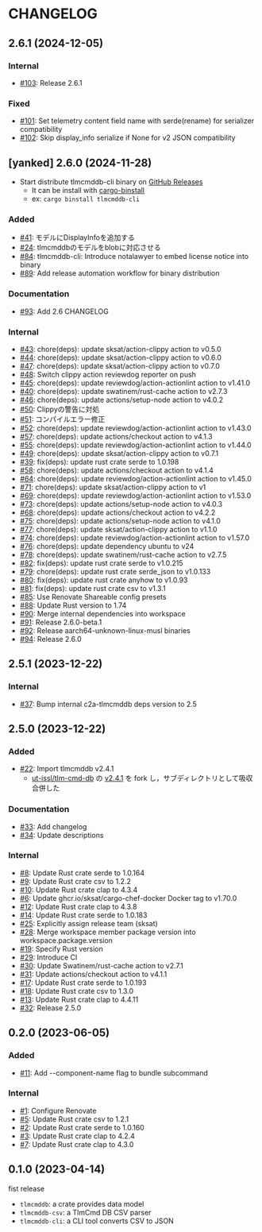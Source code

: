 # CHANGELOG

## 2.6.1 (2024-12-05)

### Internal
- [#103](https://github.com/arkedge/c2a-tlmcmddb/pull/103): Release 2.6.1

### Fixed
- [#101](https://github.com/arkedge/c2a-tlmcmddb/pull/101): Set telemetry content field name with serde(rename) for serializer compatibility
- [#102](https://github.com/arkedge/c2a-tlmcmddb/pull/102): Skip display_info serialize if None for v2 JSON compatibility

## [yanked] 2.6.0 (2024-11-28)

- Start distribute tlmcmddb-cli binary on [GitHub Releases](https://github.com/arkedge/c2a-tlmcmddb/releases/tag/v2.6.0)
  - It can be install with [cargo-binstall](https://github.com/cargo-bins/cargo-binstall)
  - ex: `cargo binstall tlmcmddb-cli`

### Added
- [#41](https://github.com/arkedge/c2a-tlmcmddb/pull/41): モデルにDisplayInfoを追加する
- [#24](https://github.com/arkedge/c2a-tlmcmddb/pull/24): tlmcmddbのモデルをblobに対応させる
- [#84](https://github.com/arkedge/c2a-tlmcmddb/pull/84): tlmcmddb-cli: Introduce notalawyer to embed license notice into binary
- [#89](https://github.com/arkedge/c2a-tlmcmddb/pull/89): Add release automation workflow for binary distribution

### Documentation

- [#93](https://github.com/arkedge/c2a-tlmcmddb/pull/93): Add 2.6 CHANGELOG

### Internal

- [#43](https://github.com/arkedge/c2a-tlmcmddb/pull/43): chore(deps): update sksat/action-clippy action to v0.5.0
- [#44](https://github.com/arkedge/c2a-tlmcmddb/pull/44): chore(deps): update sksat/action-clippy action to v0.6.0
- [#47](https://github.com/arkedge/c2a-tlmcmddb/pull/47): chore(deps): update sksat/action-clippy action to v0.7.0
- [#48](https://github.com/arkedge/c2a-tlmcmddb/pull/48): Switch clippy action reviewdog reporter on push
- [#45](https://github.com/arkedge/c2a-tlmcmddb/pull/45): chore(deps): update reviewdog/action-actionlint action to v1.41.0
- [#40](https://github.com/arkedge/c2a-tlmcmddb/pull/40): chore(deps): update swatinem/rust-cache action to v2.7.3
- [#46](https://github.com/arkedge/c2a-tlmcmddb/pull/46): chore(deps): update actions/setup-node action to v4.0.2
- [#50](https://github.com/arkedge/c2a-tlmcmddb/pull/50): Clippyの警告に対処
- [#51](https://github.com/arkedge/c2a-tlmcmddb/pull/51): コンパイルエラー修正
- [#52](https://github.com/arkedge/c2a-tlmcmddb/pull/52): chore(deps): update reviewdog/action-actionlint action to v1.43.0
- [#57](https://github.com/arkedge/c2a-tlmcmddb/pull/57): chore(deps): update actions/checkout action to v4.1.3
- [#55](https://github.com/arkedge/c2a-tlmcmddb/pull/55): chore(deps): update reviewdog/action-actionlint action to v1.44.0
- [#49](https://github.com/arkedge/c2a-tlmcmddb/pull/49): chore(deps): update sksat/action-clippy action to v0.7.1
- [#39](https://github.com/arkedge/c2a-tlmcmddb/pull/39): fix(deps): update rust crate serde to 1.0.198
- [#58](https://github.com/arkedge/c2a-tlmcmddb/pull/58): chore(deps): update actions/checkout action to v4.1.4
- [#64](https://github.com/arkedge/c2a-tlmcmddb/pull/64): chore(deps): update reviewdog/action-actionlint action to v1.45.0
- [#71](https://github.com/arkedge/c2a-tlmcmddb/pull/71): chore(deps): update sksat/action-clippy action to v1
- [#69](https://github.com/arkedge/c2a-tlmcmddb/pull/69): chore(deps): update reviewdog/action-actionlint action to v1.53.0
- [#73](https://github.com/arkedge/c2a-tlmcmddb/pull/73): chore(deps): update actions/setup-node action to v4.0.3
- [#68](https://github.com/arkedge/c2a-tlmcmddb/pull/68): chore(deps): update actions/checkout action to v4.2.2
- [#75](https://github.com/arkedge/c2a-tlmcmddb/pull/75): chore(deps): update actions/setup-node action to v4.1.0
- [#77](https://github.com/arkedge/c2a-tlmcmddb/pull/77): chore(deps): update sksat/action-clippy action to v1.1.0
- [#74](https://github.com/arkedge/c2a-tlmcmddb/pull/74): chore(deps): update reviewdog/action-actionlint action to v1.57.0
- [#76](https://github.com/arkedge/c2a-tlmcmddb/pull/76): chore(deps): update dependency ubuntu to v24
- [#78](https://github.com/arkedge/c2a-tlmcmddb/pull/78): chore(deps): update swatinem/rust-cache action to v2.7.5
- [#82](https://github.com/arkedge/c2a-tlmcmddb/pull/82): fix(deps): update rust crate serde to v1.0.215
- [#79](https://github.com/arkedge/c2a-tlmcmddb/pull/79): chore(deps): update rust crate serde_json to v1.0.133
- [#80](https://github.com/arkedge/c2a-tlmcmddb/pull/80): fix(deps): update rust crate anyhow to v1.0.93
- [#81](https://github.com/arkedge/c2a-tlmcmddb/pull/81): fix(deps): update rust crate csv to v1.3.1
- [#85](https://github.com/arkedge/c2a-tlmcmddb/pull/85): Use Renovate Shareable config presets
- [#88](https://github.com/arkedge/c2a-tlmcmddb/pull/88): Update Rust version to 1.74
- [#90](https://github.com/arkedge/c2a-tlmcmddb/pull/90): Merge internal dependencies into workspace
- [#91](https://github.com/arkedge/c2a-tlmcmddb/pull/91): Release 2.6.0-beta.1
- [#92](https://github.com/arkedge/c2a-tlmcmddb/pull/92): Release aarch64-unknown-linux-musl binaries
- [#94](https://github.com/arkedge/c2a-tlmcmddb/pull/94): Release 2.6.0

## 2.5.1 (2023-12-22)

### Internal

- [#37](https://github.com/arkedge/c2a-tlmcmddb/pull/37): Bump internal c2a-tlmcmddb deps version to 2.5


## 2.5.0 (2023-12-22)

### Added

- [#22](https://github.com/arkedge/c2a-tlmcmddb/pull/22): Import tlmcmddb v2.4.1
  - [ut-issl/tlm-cmd-db](https://github.com/ut-issl/tlm-cmd-db/) の [v2.4.1](https://github.com/ut-issl/tlm-cmd-db/releases/tag/v2.4.1) を fork し，サブディレクトリとして吸収合併した

### Documentation

- [#33](https://github.com/arkedge/c2a-tlmcmddb/pull/33): Add changelog
- [#34](https://github.com/arkedge/c2a-tlmcmddb/pull/34): Update descriptions

### Internal

- [#8](https://github.com/arkedge/c2a-tlmcmddb/pull/8): Update Rust crate serde to 1.0.164
- [#9](https://github.com/arkedge/c2a-tlmcmddb/pull/9): Update Rust crate csv to 1.2.2
- [#10](https://github.com/arkedge/c2a-tlmcmddb/pull/10): Update Rust crate clap to 4.3.4
- [#6](https://github.com/arkedge/c2a-tlmcmddb/pull/6): Update ghcr.io/sksat/cargo-chef-docker Docker tag to v1.70.0
- [#12](https://github.com/arkedge/c2a-tlmcmddb/pull/12): Update Rust crate clap to 4.3.8
- [#14](https://github.com/arkedge/c2a-tlmcmddb/pull/14): Update Rust crate serde to 1.0.183
- [#25](https://github.com/arkedge/c2a-tlmcmddb/pull/25): Explicitly assign release team (sksat)
- [#28](https://github.com/arkedge/c2a-tlmcmddb/pull/28): Merge workspace member package version into workspace.package.version
- [#19](https://github.com/arkedge/c2a-tlmcmddb/pull/19): Specify Rust version
- [#29](https://github.com/arkedge/c2a-tlmcmddb/pull/29): Introduce CI
- [#30](https://github.com/arkedge/c2a-tlmcmddb/pull/30): Update Swatinem/rust-cache action to v2.7.1
- [#31](https://github.com/arkedge/c2a-tlmcmddb/pull/31): Update actions/checkout action to v4.1.1
- [#17](https://github.com/arkedge/c2a-tlmcmddb/pull/17): Update Rust crate serde to 1.0.193
- [#18](https://github.com/arkedge/c2a-tlmcmddb/pull/18): Update Rust crate csv to 1.3.0
- [#13](https://github.com/arkedge/c2a-tlmcmddb/pull/13): Update Rust crate clap to 4.4.11
- [#32](https://github.com/arkedge/c2a-tlmcmddb/pull/32): Release 2.5.0


## 0.2.0 (2023-06-05)

### Added

- [#11](https://github.com/arkedge/c2a-tlmcmddb/pull/11): Add --component-name flag to bundle subcommand

### Internal

- [#1](https://github.com/arkedge/c2a-tlmcmddb/pull/1): Configure Renovate
- [#5](https://github.com/arkedge/c2a-tlmcmddb/pull/5): Update Rust crate csv to 1.2.1
- [#2](https://github.com/arkedge/c2a-tlmcmddb/pull/2): Update Rust crate serde to 1.0.160
- [#3](https://github.com/arkedge/c2a-tlmcmddb/pull/3): Update Rust crate clap to 4.2.4
- [#7](https://github.com/arkedge/c2a-tlmcmddb/pull/7): Update Rust crate clap to 4.3.0


## 0.1.0 (2023-04-14)

fist release

- `tlmcmddb`: a crate provides data model
- `tlmcmddb-csv`: a TlmCmd DB CSV parser
- `tlmcmddb-cli`: a CLI tool converts CSV to JSON
